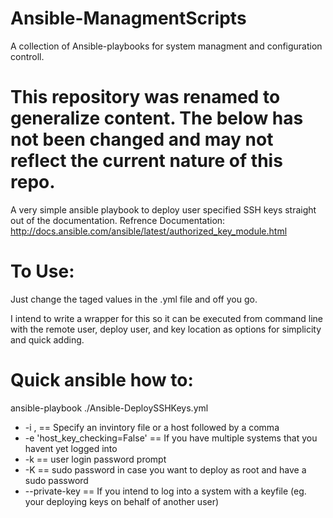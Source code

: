 # Ansible-ManagmentScripts
A collection of Ansible-playbooks for system managment and configuration controll. 

# This repository was renamed to generalize content. The below has not been changed and may not reflect the current nature of this repo.

A very simple ansible playbook to deploy user specified SSH keys straight out of the documentation.
Refrence Documentation: http://docs.ansible.com/ansible/latest/authorized_key_module.html

# To Use:
Just change the taged values in the .yml file and off you go. 


I intend to write a wrapper for this so it can be executed from command line with the remote user, deploy user, and key location as options for simplicity and quick adding.


# Quick ansible how to:
ansible-playbook <options> ./Ansible-DeploySSHKeys.yml
* -i <host>, == Specify an invintory file or a host followed by a comma
* -e 'host_key_checking=False' == If you have multiple systems that you havent yet logged into
* -k == user login password prompt
* -K == sudo password in case you want to deploy as root and have a sudo password
* --private-key <keyfile> == If you intend to log into a system with a keyfile (eg. your deploying keys on behalf of another user)
